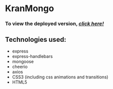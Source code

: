 # KranMongo

### To view the deployed version, _**[click here!]( https://krannyc.herokuapp.com)**_

## Technologies used:
* express
* express-handlebars
* mongoose
* cheerio
* axios
* CSS3 (including css animations and transitions)
* HTML5
